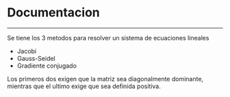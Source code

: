 # Documentacion
---

Se tiene los 3 metodos para resolver un sistema de ecuaciones lineales
 * Jacobi 
 * Gauss-Seidel
 * Gradiente conjugado

Los primeros dos exigen que la matriz sea diagonalmente dominante, mientras que el ultimo exige que sea definida positiva.